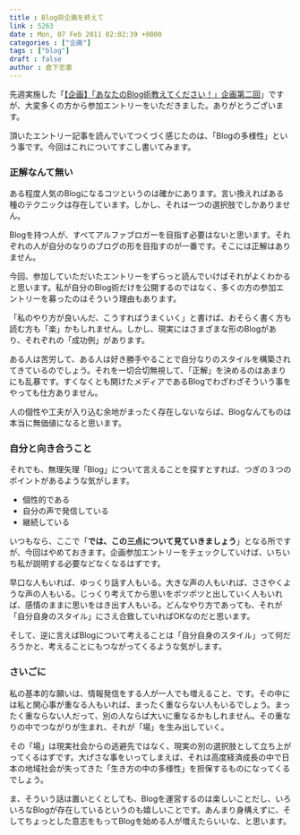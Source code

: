 ```yaml
---
title : Blog術企画を終えて
link : 5263
date : Mon, 07 Feb 2011 02:02:39 +0000
categories : ["企画"]
tags : ["blog"]
draft : false
author : 倉下忠憲
---
```


先週実施した「<a href="https://rashita.net/blog/?p=5206">【企画】「あなたのBlog術教えてください！」企画第二回</a>」ですが、大変多くの方から参加エントリーをいただきました。ありがとうございます。

頂いたエントリー記事を読んでいてつくづく感じたのは、「Blogの多様性」という事です。今回はこれについてすこし書いてみます。

<h3>正解なんて無い</h3>
ある程度人気のBlogになるコツというのは確かにあります。言い換えればある種のテクニックは存在しています。しかし、それは一つの選択肢でしかありません。

Blogを持つ人が、すべてアルファブロガーを目指す必要はないと思います。それぞれの人が自分のなりのブログの形を目指すのが一番です。そこには正解はありません。

今回、参加していただいたエントリーをずらっと読んでいけばそれがよくわかると思います。私が自分のBlog術だけを公開するのではなく、多くの方の参加エントリーを募ったのはそういう理由もあります。

「私のやり方が良いんだ、こうすればうまくいく」と書けば、おそらく書く方も読む方も「楽」かもしれません。しかし、現実にはさまざまな形のBlogがあり、それぞれの「成功例」があります。

ある人は苦労して、ある人は好き勝手やることで自分なりのスタイルを構築されてきているのでしょう。それを一切合切無視して、「正解」を決めるのはあまりにも乱暴です。すくなくとも開けたメディアであるBlogでわざわざそういう事をやっても仕方ありません。

人の個性や工夫が入り込む余地がまったく存在しないならば、Blogなんてものは本当に無価値になると思います。

<h3>自分と向き合うこと</h3>
それでも、無理矢理「Blog」について言えることを探すとすれば、つぎの３つのポイントがあるような気がします。

<ul>
	<li>個性的である</li>
	<li>自分の声で発信している</li>
	<li>継続している</li>
</ul>



いつもなら、ここで「<strong>では、この三点について見ていきましょう</strong>」となる所ですが、今回はやめておきます。企画参加エントリーをチェックしていけば、いちいち私が説明する必要などなくなるはずです。

早口な人もいれば、ゆっくり話す人もいる。大きな声の人もいれば、ささやくような声の人もいる。じっくり考えてから思いをポツポツと出していく人もいれば、感情のままに思いをはき出す人もいる。どんなやり方であっても、それが「自分自身のスタイル」にさえ合致していればOKなのだと思います。

そして、逆に言えばBlogについて考えることは「自分自身のスタイル」って何だろうかと、考えることにもつながってくるような気がします。

<h3>さいごに</h3>
私の基本的な願いは、情報発信をする人が一人でも増えること、です。その中には私と関心事が重なる人もいれば、まったく重ならない人もいるでしょう。まったく重ならない人だって、別の人ならば大いに重なるかもしれません。その重なりの中でつながりが生まれ、それが「場」を生み出していく。

その「場」は現実社会からの逃避先ではなく、現実の別の選択肢として立ち上がってくるはずです。大げさな事をいってしまえば、それは高度経済成長の中で日本の地域社会が失ってきた「生き方の中の多様性」を担保するものになってくるでしょう。

ま、そういう話は置いとくとしても、Blogを運営するのは楽しいことだし、いろいろなBlogが存在しているというのも嬉しいことです。あんまり身構えずに、そしてちょっとした意志をもってBlogを始める人が増えたらいいな、と思います。
